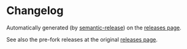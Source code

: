 # Changelog

Automatically generated
(by [semantic-release](https://github.com/semantic-release/semantic-release)) on the
[releases page](https://github.com/BadIdeaFactory/eslint-config-airbnb-typescript/releases).

See also the pre-fork releases at the original
[releases page](https://github.com/iamturns/eslint-config-airbnb-typescript/releases).
